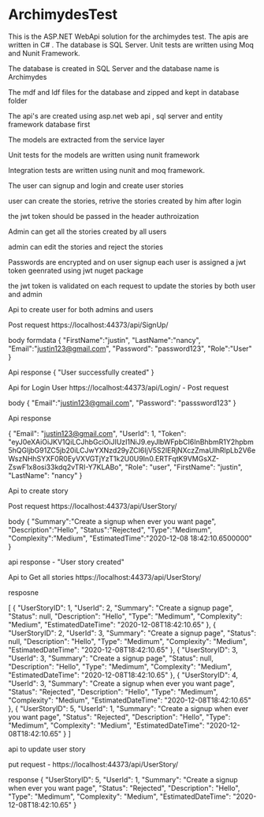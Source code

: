 # ArchimydesTest
This is the ASP.NET WebApi solution for the archimydes test. The apis are written in C# . The database is SQL Server. Unit tests are written using Moq and Nunit Framework. 


The database is created in SQL Server and the database name is Archimydes

The mdf and ldf files for the database and zipped and kept in database folder


The api's are created using asp.net web api , sql server and entity framework database first 

The models are extracted from the service layer 

Unit tests for the models are written using nunit framework 

Integration tests are written using nunit and moq framework. 

The user can signup and login and create user stories

user can create the stories, retrive the stories created by him after login 

the jwt token should be passed in the header authroization 

Admin can get all the stories created by all users 

admin can edit the stories and reject the stories 

Passwords are encrypted and on user signup each user is assigned a jwt token geenrated using jwt nuget package 

the jwt token is validated on each request to update the stories by both user and admin 


Api to create user for both admins and users

Post request 
https://localhost:44373/api/SignUp/

body formdata {
     "FirstName":"justin",
     "LastName":"nancy",
     "Email":"justin123@gmail.com",
     "Password": "password123",
     "Role":"User"
}


Api response { "User successfully created"  } 

Api for Login User 
https://localhost:44373/api/Login/ - Post request 

body {
     "Email":"justin123@gmail.com",
     "Password": "passsword123"
}

Api response

 {
    "Email": "justin123@gmail.com",
    "UserId": 1,
    "Token": "eyJ0eXAiOiJKV1QiLCJhbGciOiJIUzI1NiJ9.eyJlbWFpbCI6InBhbmR1Y2hpbm5hQGljbG91ZC5jb20iLCJwYXNzd29yZCI6IjV5S2lERjNXczZmaUlhRlpLb2V6eWszNHhSYXF0R0EyVXVGTjYzT1k2U0U9In0.ERTFqtK9VMGsXZ-ZswF1x8osi33kdq2vTRI-Y7KLABo",
    "Role": "user",
    "FirstName": "justin",
    "LastName": "nancy"
}


Api to create story 

Post request 
https://localhost:44373/api/UserStory/

body 
{
     "Summary":"Create a signup when ever you want page",
     "Description":"Hello",
     "Status":"Rejected",
     "Type":"Medimum",
     "Complexity":"Medium",
     "EstimatedTime":"2020-12-08 18:42:10.6500000"
}


api response - "User story created"


Api to Get all stories 
https://localhost:44373/api/UserStory/

resposne 

[
    {
        "UserStoryID": 1,
        "UserId": 2,
        "Summary": "Create a signup page",
        "Status": null,
        "Description": "Hello",
        "Type": "Medimum",
        "Complexity": "Medium",
        "EstimatedDateTime": "2020-12-08T18:42:10.65"
    },
    {
        "UserStoryID": 2,
        "UserId": 3,
        "Summary": "Create a signup page",
        "Status": null,
        "Description": "Hello",
        "Type": "Medimum",
        "Complexity": "Medium",
        "EstimatedDateTime": "2020-12-08T18:42:10.65"
    },
    {
        "UserStoryID": 3,
        "UserId": 3,
        "Summary": "Create a signup page",
        "Status": null,
        "Description": "Hello",
        "Type": "Medimum",
        "Complexity": "Medium",
        "EstimatedDateTime": "2020-12-08T18:42:10.65"
    },
    {
        "UserStoryID": 4,
        "UserId": 3,
        "Summary": "Create a signup when ever you want page",
        "Status": "Rejected",
        "Description": "Hello",
        "Type": "Medimum",
        "Complexity": "Medium",
        "EstimatedDateTime": "2020-12-08T18:42:10.65"
    },
    {
        "UserStoryID": 5,
        "UserId": 1,
        "Summary": "Create a signup when ever you want page",
        "Status": "Rejected",
        "Description": "Hello",
        "Type": "Medimum",
        "Complexity": "Medium",
        "EstimatedDateTime": "2020-12-08T18:42:10.65"
    }
]

api to update user story 

put request - https://localhost:44373/api/UserStory/

response 
  {
        "UserStoryID": 5,
        "UserId": 1,
        "Summary": "Create a signup when ever you want page",
        "Status": "Rejected",
        "Description": "Hello",
        "Type": "Medimum",
        "Complexity": "Medium",
        "EstimatedDateTime": "2020-12-08T18:42:10.65"
    }
